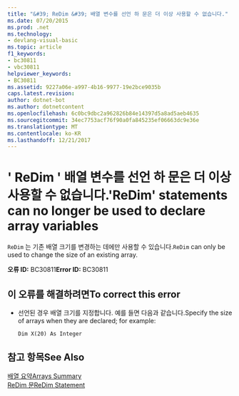 ```yaml
---
title: "&#39; ReDim &#39; 배열 변수를 선언 하 문은 더 이상 사용할 수 없습니다."
ms.date: 07/20/2015
ms.prod: .net
ms.technology:
- devlang-visual-basic
ms.topic: article
f1_keywords:
- bc30811
- vbc30811
helpviewer_keywords:
- BC30811
ms.assetid: 9227a06e-a997-4b16-9977-19e2bce9035b
caps.latest.revision: 
author: dotnet-bot
ms.author: dotnetcontent
ms.openlocfilehash: 6c0bc9dbc2a962826b84e14397d5a8ad5aeb4635
ms.sourcegitcommit: 34ec7753acf76f90a0fa845235ef06663dc9e36e
ms.translationtype: MT
ms.contentlocale: ko-KR
ms.lasthandoff: 12/21/2017
---
```

# <a name="39redim39-statements-can-no-longer-be-used-to-declare-array-variables"></a><span data-ttu-id="13f0f-102">&#39; ReDim &#39; 배열 변수를 선언 하 문은 더 이상 사용할 수 없습니다.</span><span class="sxs-lookup"><span data-stu-id="13f0f-102">&#39;ReDim&#39; statements can no longer be used to declare array variables</span></span>
<span data-ttu-id="13f0f-103">`ReDim` 는 기존 배열 크기를 변경하는 데에만 사용할 수 있습니다.</span><span class="sxs-lookup"><span data-stu-id="13f0f-103">`ReDim` can only be used to change the size of an existing array.</span></span>  
  
 <span data-ttu-id="13f0f-104">**오류 ID:** BC30811</span><span class="sxs-lookup"><span data-stu-id="13f0f-104">**Error ID:** BC30811</span></span>  
  
## <a name="to-correct-this-error"></a><span data-ttu-id="13f0f-105">이 오류를 해결하려면</span><span class="sxs-lookup"><span data-stu-id="13f0f-105">To correct this error</span></span>  
  
-   <span data-ttu-id="13f0f-106">선언된 경우 배열 크기를 지정합니다. 예를 들면 다음과 같습니다.</span><span class="sxs-lookup"><span data-stu-id="13f0f-106">Specify the size of arrays when they are declared; for example:</span></span>  
  
    ```  
    Dim X(20) As Integer  
    ```  
  
## <a name="see-also"></a><span data-ttu-id="13f0f-107">참고 항목</span><span class="sxs-lookup"><span data-stu-id="13f0f-107">See Also</span></span>  
 [<span data-ttu-id="13f0f-108">배열 요약</span><span class="sxs-lookup"><span data-stu-id="13f0f-108">Arrays Summary</span></span>](../../visual-basic/language-reference/keywords/arrays-summary.md)  
 [<span data-ttu-id="13f0f-109">ReDim 문</span><span class="sxs-lookup"><span data-stu-id="13f0f-109">ReDim Statement</span></span>](../../visual-basic/language-reference/statements/redim-statement.md)  
 
